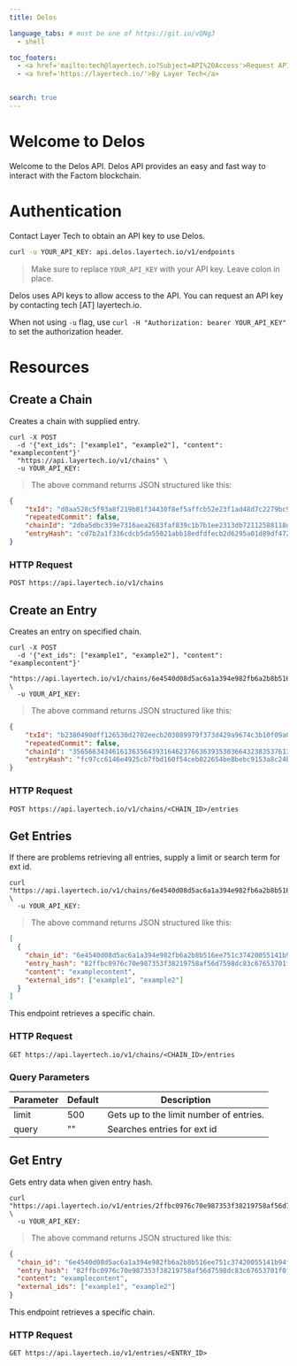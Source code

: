 ```yaml
---
title: Delos

language_tabs: # must be one of https://git.io/vQNgJ
  - shell

toc_footers:
  - <a href='mailto:tech@layertech.io?Subject=API%20Access'>Request API Key</a>
  - <a href='https://layertech.io/'>By Layer Tech</a>


search: true
---
```


# Welcome to Delos

Welcome to the Delos API. Delos API provides an easy and fast way to interact with the Factom blockchain. 

# Authentication

Contact Layer Tech to obtain an API key to use Delos.

```bash
curl -u YOUR_API_KEY: api.delos.layertech.io/v1/endpoints
```

> Make sure to replace `YOUR_API_KEY` with your API key. Leave colon in place.

Delos uses API keys to allow access to the API. You can request an API key by contacting tech [AT] layertech.io.

<aside class="notice">When not using <code>-u</code> flag, use <code>curl -H "Authorization: bearer YOUR_API_KEY"</code> to set the authorization header.</aside>

# Resources


## Create a Chain

Creates a chain with supplied entry.

```shell
curl -X POST
  -d '{"ext_ids": ["example1", "example2"], "content": "examplecontent"}'
  "https://api.layertech.io/v1/chains" \
  -u YOUR_API_KEY:
```

> The above command returns JSON structured like this:

```json
{
    "txId": "d0aa528c5f93a8f219b81f34430f8ef5affcb52e23f1ad48d7c2279bc96b76f",
    "repeatedCommit": false,
    "chainId": "2dba5dbc339e7316aea2683faf839c1b7b1ee2313db72112588118df066aa35",
    "entryHash": "cd7b2a1f336cdcb5da55021abb18edfdfecb2d6295a01d89df472b106461edd"
}
```


### HTTP Request

`POST https://api.layertech.io/v1/chains`








## Create an Entry 

Creates an entry on specified chain.

```shell
curl -X POST
  -d '{"ext_ids": ["example1", "example2"], "content": "examplecontent"}'
  "https://api.layertech.io/v1/chains/6e4540d08d5ac6a1a394e982fb6a2b8b516ee751c37420055141b94fe070bfe/entries" \
  -u YOUR_API_KEY:
```

> The above command returns JSON structured like this:

```json
{
    "txId": "b2380490dff126530d2702eecb203089979f373d429a9674c3b10f09a0fc9563",
    "repeatedCommit": false,
    "chainId": "3565663434616136356439316462376636393530366432383537613430356535",
    "entryHash": "fc97cc6146e4925cb7fbd160f54ceb022654be8bebc9153a8c24b8365570d1da"
}
```


### HTTP Request

`POST https://api.layertech.io/v1/chains/<CHAIN_ID>/entries`








## Get Entries

If there are problems retrieving all entries, supply a limit or search term for ext id.

```shell
curl "https://api.layertech.io/v1/chains/6e4540d08d5ac6a1a394e982fb6a2b8b516ee751c37420055141b94fe070bfe/entries" \
  -u YOUR_API_KEY:
```


> The above command returns JSON structured like this:

```json
[
  {
    "chain_id": "6e4540d08d5ac6a1a394e982fb6a2b8b516ee751c37420055141b94fe070bfe",
    "entry_hash": "82ffbc0976c70e987353f38219758af56d7598dc83c67653701f0f19b25b64e",
    "content": "examplecontent",
    "external_ids": ["example1", "example2"]
  }
]
```

This endpoint retrieves a specific chain.

### HTTP Request

`GET https://api.layertech.io/v1/chains/<CHAIN_ID>/entries`


### Query Parameters

Parameter | Default | Description
--------- | ------- | -----------
limit | 500 | Gets up to the limit number of entries.
query | "" | Searches entries for ext id










## Get Entry

Gets entry data when given entry hash.

```shell
curl "https://api.layertech.io/v1/entries/2ffbc0976c70e987353f38219758af56d7598dc83c67653701f0f19b25b64e" \
  -u YOUR_API_KEY:
```


> The above command returns JSON structured like this:

```json
{
  "chain_id": "6e4540d08d5ac6a1a394e982fb6a2b8b516ee751c37420055141b94fe070bfe",
  "entry_hash": "82ffbc0976c70e987353f38219758af56d7598dc83c67653701f0f19b25b64e",
  "content": "examplecontent",
  "external_ids": ["example1", "example2"]
}
```

This endpoint retrieves a specific chain.

### HTTP Request

`GET https://api.layertech.io/v1/entries/<ENTRY_ID>`
